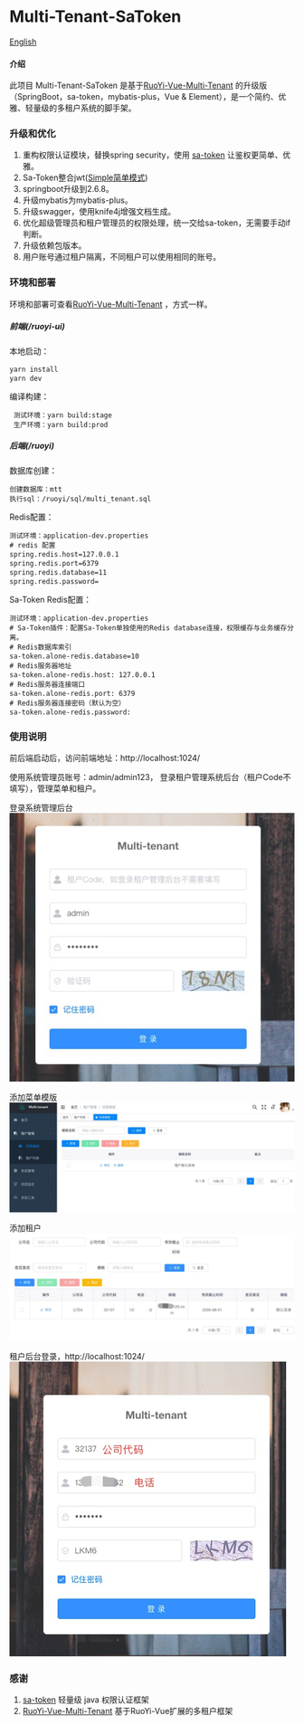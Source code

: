 # Multi-Tenant-SaToken

[English](https://github.com/u3breeze/Springboot-Multi-Tenant-SaToken/blob/main/README.md)

#### 介绍
此项目 Multi-Tenant-SaToken 是基于[RuoYi-Vue-Multi-Tenant](https://github.com/leslie1015/RuoYi-Vue-Multi-Tenant) 的升级版（SpringBoot，sa-token，mybatis-plus，Vue & Element），是一个简约、优雅、轻量级的多租户系统的脚手架。

### 升级和优化
1. 重构权限认证模块，替换spring security，使用 [sa-token](https://sa-token.cc) 让鉴权更简单、优雅。
2. Sa-Token整合jwt([Simple简单模式](https://sa-token.cc/doc.html#/plugin/jwt-extend)) 
3. springboot升级到2.6.8。
4. 升级mybatis为mybatis-plus。
5. 升级swagger，使用knife4j增强文档生成。
6. 优化超级管理员和租户管理员的权限处理，统一交给sa-token，无需要手动if判断。
7. 升级依赖包版本。
8. 用户账号通过租户隔离，不同租户可以使用相同的账号。


### 环境和部署
环境和部署可查看[RuoYi-Vue-Multi-Tenant](https://gitee.com/leslie8195/ruo-yi-vue-multi-tenant) ，方式一样。
##### 前端(/ruoyi-ui)
   
   本地启动：
   ```
   yarn install
   yarn dev
   ```
    
   编译构建：
   ```
    测试环境：yarn build:stage
    生产环境：yarn build:prod
   ```
##### 后端(/ruoyi)
数据库创建：
   ```
   创建数据库：mtt
   执行sql：/ruoyi/sql/multi_tenant.sql
   ```
Redis配置：
   ```
   测试环境：application-dev.properties
   # redis 配置
   spring.redis.host=127.0.0.1
   spring.redis.port=6379
   spring.redis.database=11
   spring.redis.password=
   ```
Sa-Token Redis配置：
   ```
   测试环境：application-dev.properties
   # Sa-Token插件：配置Sa-Token单独使用的Redis database连接，权限缓存与业务缓存分离。
   # Redis数据库索引
   sa-token.alone-redis.database=10
   # Redis服务器地址
   sa-token.alone-redis.host: 127.0.0.1
   # Redis服务器连接端口
   sa-token.alone-redis.port: 6379
   # Redis服务器连接密码（默认为空）
   sa-token.alone-redis.password:
   ``` 
### 使用说明
前后端启动后，访问前端地址：http://localhost:1024/

使用系统管理员账号：admin/admin123， 登录租户管理系统后台（租户Code不填写），管理菜单和租户。

登录系统管理后台
![img.png](./screenshot/img.png)

添加菜单模版
![img.png](./screenshot/menu.jpg)

添加租户
![img.png](./screenshot/comimg.png)

租户后台登录，http://localhost:1024/
![img.png](./screenshot/tenant.png)


### 感谢
1. [sa-token](https://sa-token.cc) 轻量级 java 权限认证框架
2. [RuoYi-Vue-Multi-Tenant](https://github.com/leslie1015/RuoYi-Vue-Multi-Tenant) 基于RuoYi-Vue扩展的多租户框架
